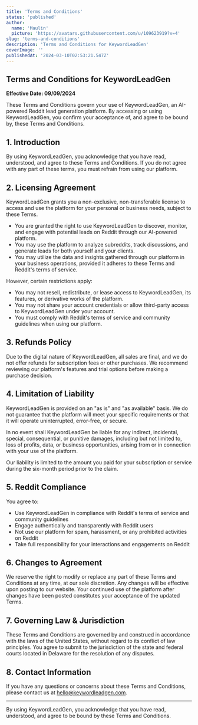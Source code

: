 ```yaml
---
title: 'Terms and Conditions'
status: 'published'
author:
  name: 'Maulin'
  picture: 'https://avatars.githubusercontent.com/u/109623919?v=4'
slug: 'terms-and-conditions'
description: 'Terms and Conditions for KeywordLeadGen'
coverImage: ''
publishedAt: '2024-03-10T02:53:21.547Z'
---
```


## Terms and Conditions for KeywordLeadGen

**Effective Date: 09/09/2024**

These Terms and Conditions govern your use of KeywordLeadGen, an AI-powered Reddit lead generation platform. By accessing or using KeywordLeadGen, you confirm your acceptance of, and agree to be bound by, these Terms and Conditions.

## 1. Introduction

By using KeywordLeadGen, you acknowledge that you have read, understood, and agree to these Terms and Conditions. If you do not agree with any part of these terms, you must refrain from using our platform.

## 2. Licensing Agreement

KeywordLeadGen grants you a non-exclusive, non-transferable license to access and use the platform for your personal or business needs, subject to these Terms.

- You are granted the right to use KeywordLeadGen to discover, monitor, and engage with potential leads on Reddit through our AI-powered platform.
- You may use the platform to analyze subreddits, track discussions, and generate leads for both yourself and your clients.
- You may utilize the data and insights gathered through our platform in your business operations, provided it adheres to these Terms and Reddit's terms of service.

However, certain restrictions apply:

- You may not resell, redistribute, or lease access to KeywordLeadGen, its features, or derivative works of the platform.
- You may not share your account credentials or allow third-party access to KeywordLeadGen under your account.
- You must comply with Reddit's terms of service and community guidelines when using our platform.

## 3. Refunds Policy

Due to the digital nature of KeywordLeadGen, all sales are final, and we do not offer refunds for subscription fees or other purchases. We recommend reviewing our platform's features and trial options before making a purchase decision.

## 4. Limitation of Liability

KeywordLeadGen is provided on an "as is" and "as available" basis. We do not guarantee that the platform will meet your specific requirements or that it will operate uninterrupted, error-free, or secure.

In no event shall KeywordLeadGen be liable for any indirect, incidental, special, consequential, or punitive damages, including but not limited to, loss of profits, data, or business opportunities, arising from or in connection with your use of the platform.

Our liability is limited to the amount you paid for your subscription or service during the six-month period prior to the claim.

## 5. Reddit Compliance

You agree to:
- Use KeywordLeadGen in compliance with Reddit's terms of service and community guidelines
- Engage authentically and transparently with Reddit users
- Not use our platform for spam, harassment, or any prohibited activities on Reddit
- Take full responsibility for your interactions and engagements on Reddit

## 6. Changes to Agreement

We reserve the right to modify or replace any part of these Terms and Conditions at any time, at our sole discretion. Any changes will be effective upon posting to our website. Your continued use of the platform after changes have been posted constitutes your acceptance of the updated Terms.

## 7. Governing Law & Jurisdiction

These Terms and Conditions are governed by and construed in accordance with the laws of the United States, without regard to its conflict of law principles. You agree to submit to the jurisdiction of the state and federal courts located in Delaware for the resolution of any disputes.

## 8. Contact Information

If you have any questions or concerns about these Terms and Conditions, please contact us at hello@keywordleadgen.com.

---

By using KeywordLeadGen, you acknowledge that you have read, understood, and agree to be bound by these Terms and Conditions.